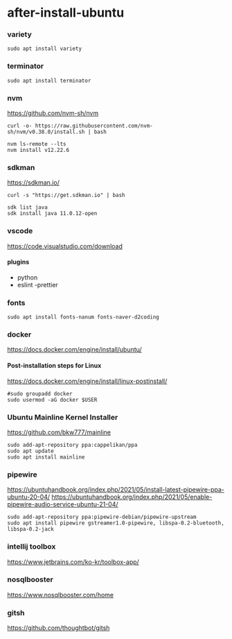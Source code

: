 # after-install-ubuntu

### variety
```
sudo apt install variety
```

### terminator
```
sudo apt install terminator
```

### nvm
https://github.com/nvm-sh/nvm
```
curl -o- https://raw.githubusercontent.com/nvm-sh/nvm/v0.38.0/install.sh | bash
```
```
nvm ls-remote --lts
nvm install v12.22.6
```

### sdkman
https://sdkman.io/
```
curl -s "https://get.sdkman.io" | bash
```
```
sdk list java
sdk install java 11.0.12-open
```

### vscode
https://code.visualstudio.com/download

#### plugins
- python
- eslint
-prettier

### fonts
```
sudo apt install fonts-nanum fonts-naver-d2coding
```

### docker
https://docs.docker.com/engine/install/ubuntu/

#### Post-installation steps for Linux
https://docs.docker.com/engine/install/linux-postinstall/
```
#sudo groupadd docker
sudo usermod -aG docker $USER
```

### Ubuntu Mainline Kernel Installer
https://github.com/bkw777/mainline
```
sudo add-apt-repository ppa:cappelikan/ppa
sudo apt update
sudo apt install mainline
```

### pipewire
https://ubuntuhandbook.org/index.php/2021/05/install-latest-pipewire-ppa-ubuntu-20-04/
https://ubuntuhandbook.org/index.php/2021/05/enable-pipewire-audio-service-ubuntu-21-04/
```
sudo add-apt-repository ppa:pipewire-debian/pipewire-upstream
sudo apt install pipewire gstreamer1.0-pipewire, libspa-0.2-bluetooth, libspa-0.2-jack
```

### intellij toolbox
https://www.jetbrains.com/ko-kr/toolbox-app/

### nosqlbooster
https://www.nosqlbooster.com/home

### gitsh
https://github.com/thoughtbot/gitsh

